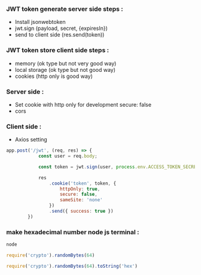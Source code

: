 ### JWT token generate server side steps : 
- Install jsonwebtoken
- jwt.sign (payload, secret, {expiresIn})
- send to client side (res.send(token))


### JWT token store client side steps : 
- memory (ok type but not very good way)
- local storage (ok type but not good way)
- cookies (http only is good way)

### Server side : 
- Set cookie with http only for development secure: false
- cors

### Client side :
- Axios setting

```JavaScript
app.post('/jwt', (req, res) => {
            const user = req.body;

            const token = jwt.sign(user, process.env.ACCESS_TOKEN_SECRET, { expiresIn: '1h' })

            res
                .cookie('token', token, {
                    httpOnly: true,
                    secure: false,
                    sameSite: 'none'
                })
                .send({ success: true })
        })
```







### make hexadecimal number node js terminal : 
```JavaScript
node
```
```JavaScript
require('crypto').randomBytes(64)
```
```JavaScript
require('crypto').randomBytes(64).toString('hex')
```

